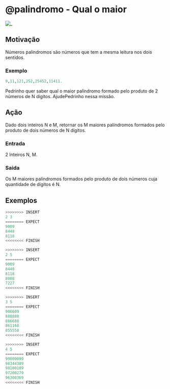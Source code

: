 # @palindromo - Qual o maior

![_](https://raw.githubusercontent.com/qxcodefup/arcade/master/base/palindromo/cover.jpg)

## Motivação

Números palíndromos são números que tem a mesma leitura nos dois sentidos.

### Exemplo

```py
9,11,121,252,25452,11411.
```

Pedrinho quer saber qual o maior palíndromo formado pelo produto de 2 números de N dígitos. AjudePedrinho nessa missão.

## Ação

Dado dois inteiros N e M, retornar os M maiores palíndromos formados pelo produto de dois números de N dígitos.

### Entrada

2 Inteiros N, M.

### Saida

Os M maiores palíndromos formados pelo produto de dois números cuja quantidade de dígitos é N.

## Exemplos

``` py
>>>>>>>> INSERT
2 3
======== EXPECT
9009
8448
8118
<<<<<<<< FINISH
```

```py
>>>>>>>> INSERT
2 5
======== EXPECT
9009
8448
8118
8008
7227
<<<<<<<< FINISH
```

```py
>>>>>>>> INSERT
3 5
======== EXPECT
906609
888888
886688
861168
855558
<<<<<<<< FINISH
```

```py
>>>>>>>> INSERT
4 5
======== EXPECT
99000099
98344389
98100189
97200279
96300369
<<<<<<<< FINISH

```
